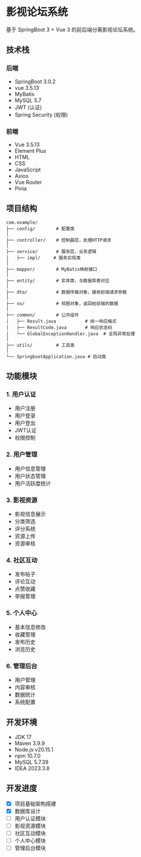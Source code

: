 # 影视论坛系统

基于 SpringBoot 3 + Vue 3 的前后端分离影视论坛系统。

## 技术栈

### 后端
- SpringBoot 3.0.2
- vue 3.5.13
- MyBatis
- MySQL 5.7
- JWT (认证)
- Spring Security (权限)

### 前端
- Vue 3.5.13
- Element Plus
- HTML
- CSS
- JavaScript
- Axios
- Vue Router
- Pinia

## 项目结构

```
com.example/
├── config/        # 配置类
│
├── controller/    # 控制器层，处理HTTP请求
│
├── service/       # 服务层，业务逻辑
│   ├── impl/     # 服务实现类
│
├── mapper/        # MyBatis映射接口
│
├── entity/        # 实体类，与数据库表对应
│
├── dto/           # 数据传输对象，接收前端请求参数
│
├── vo/            # 视图对象，返回给前端的数据
│
├── common/        # 公共组件
│   ├── Result.java           # 统一响应格式
│   ├── ResultCode.java       # 响应状态码
│   └── GlobalExceptionHandler.java  # 全局异常处理
│
├── utils/         # 工具类
│
└── SpringbootApplication.java # 启动类
```

## 功能模块

### 1. 用户认证
- 用户注册
- 用户登录
- 用户登出
- JWT认证
- 权限控制

### 2. 用户管理
- 用户信息管理
- 用户状态管理
- 用户活跃度统计

### 3. 影视资源
- 影视信息展示
- 分类筛选
- 评分系统
- 资源上传
- 资源审核

### 4. 社区互动
- 发布帖子
- 评论互动
- 点赞收藏
- 举报管理

### 5. 个人中心
- 基本信息修改
- 收藏管理
- 发布历史
- 浏览历史

### 6. 管理后台
- 用户管理
- 内容审核
- 数据统计
- 系统配置

## 开发环境
- JDK 17
- Maven 3.9.9
- Node.js v20.15.1
- npm 10.7.0
- MySQL 5.7.39
- IDEA 2023.3.8

## 开发进度
- [x] 项目基础架构搭建
- [x] 数据库设计
- [ ] 用户认证模块
- [ ] 影视资源模块
- [ ] 社区互动模块
- [ ] 个人中心模块
- [ ] 管理后台模块 
